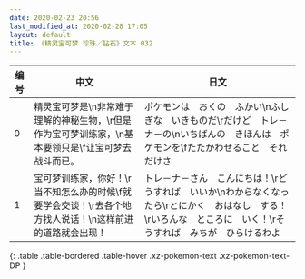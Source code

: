```yaml
---
date: 2020-02-23 20:56
last_modified_at: 2020-02-28 17:05
layout: default
title: 《精灵宝可梦 珍珠／钻石》文本 032
---
```

| 编号 | 中文 | 日文 |
| ---- | ---- | ---- |
| 0 | 精灵宝可梦是\n非常难于理解的神秘生物，\r但是作为宝可梦训练家，\n基本要领只是\f让宝可梦去战斗而已。 | ポケモンは　おくの　ふかい\nふしぎな　いきものだ\rだけど　トレ－ナ－の\nいちばんの　きほんは　ポケモンを\fたたかわせること　それだけさ |
| 1 | 宝可梦训练家，你好！\r当不知怎么办的时候\f就要学会交谈！\r去各个地方找人说话！\n这样前进的道路就会出现！ | トレ－ナ－さん　こんにちは！\rどうすれば　いいか\nわからなくなったら\rとにかく　おはなし　する！\rいろんな　ところに　いく！\rそうすれば　みちが　ひらけるわよ |
{: .table .table-bordered .table-hover .xz-pokemon-text .xz-pokemon-text-DP }